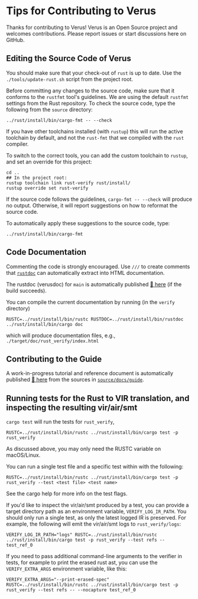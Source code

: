 # Tips for Contributing to Verus

Thanks for contributing to Verus!  Verus is an Open Source project and welcomes
contributions.  Please report issues or start discussions here on GitHub.

## Editing the Source Code of Verus

You should make sure that your check-out of `rust` is up to date.
Use the `./tools/update-rust.sh` script from the project root.

Before committing any changes to the source code,
make sure that it conforms to the `rustfmt` tool's guidelines.
We are using the default `rustfmt` settings from the Rust repository.
To check the source code, type the following from the `source` directory:

```
../rust/install/bin/cargo-fmt -- --check
```

If you have other toolchains installed (with `rustup`) this will run the active
toolchain by default, and not the `rust-fmt` that we compiled with the `rust` compiler.

To switch to the correct tools, you can add the custom toolchain to `rustup`, and set an
override for this project:

```
cd ..
## In the project root:
rustup toolchain link rust-verify rust/install/
rustup override set rust-verify
```

If the source code follows the guidelines, `cargo-fmt -- --check` will produce no output.
Otherwise, it will report suggestions on how to reformat the source code.

To automatically apply these suggestions to the source code, type:

```
../rust/install/bin/cargo-fmt
```

## Code Documentation

Commenting the code is strongly encouraged.  Use `///` to create comments
that [`rustdoc`](https://doc.rust-lang.org/rustdoc/what-is-rustdoc.html) can
automatically extract into HTML documentation.

The rustdoc (verusdoc) for `main` is automatically published
[📖 here](https://verus-lang.github.io/verus/verusdoc/lib/) (if the build succeeds).

You can compile the current documentation by running (in the `verify` directory)
```
RUSTC=../rust/install/bin/rustc RUSTDOC=../rust/install/bin/rustdoc ../rust/install/bin/cargo doc 
```
which will produce documentation files, e.g., `./target/doc/rust_verify/index.html`

## Contributing to the Guide

A work-in-progress tutorial and reference document is automatically published
[📖 here](https://verus-lang.github.io/verus/guide/) from the sources in
[`source/docs/guide`](./source/docs/guide).

## Running tests for the Rust to VIR translation, and inspecting the resulting vir/air/smt

`cargo test` will run the tests for `rust_verify`,

```
RUSTC=../rust/install/bin/rustc ../rust/install/bin/cargo test -p rust_verify
```

As discussed above, you may only need the RUSTC variable on macOS/Linux.

You can run a single test file and a specific test within with the following:

```
RUSTC=../rust/install/bin/rustc ../rust/install/bin/cargo test -p rust_verify --test <test file> <test name>
```

See the cargo help for more info on the test flags.

If you'd like to inspect the vir/air/smt produced by a test, you can provide a target directory path as an
environment variable, `VERIFY_LOG_IR_PATH`.
You should only run a single test, as only the latest logged IR is preserved.
For example, the following will emit the vir/air/smt logs to `rust_verify/logs`:

```
VERIFY_LOG_IR_PATH="logs" RUSTC=../rust/install/bin/rustc ../rust/install/bin/cargo test -p rust_verify --test refs -- test_ref_0
```

If you need to pass additional command-line arguments to the verifier in tests, for example to print the
erased rust ast, you can use the `VERIFY_EXTRA_ARGS` environment variable, like this:

```
VERIFY_EXTRA_ARGS="--print-erased-spec" RUSTC=../rust/install/bin/rustc ../rust/install/bin/cargo test -p rust_verify --test refs -- --nocapture test_ref_0
```

